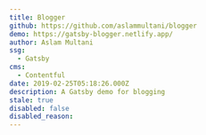 ```yaml
---
title: Blogger
github: https://github.com/aslammultani/blogger
demo: https://gatsby-blogger.netlify.app/
author: Aslam Multani
ssg:
  - Gatsby
cms:
  - Contentful
date: 2019-02-25T05:18:26.000Z
description: A Gatsby demo for blogging
stale: true
disabled: false
disabled_reason: 
---
```

